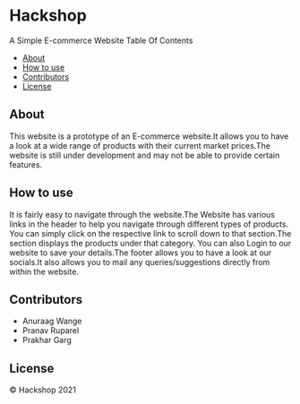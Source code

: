# Hackshop
A Simple E-commerce Website
Table Of Contents

* [About](#about)
* [How to use](#how-to-use)
* [Contributors](#contributors)
* [License](#license)

## About
This website is a prototype of an E-commerce website.It allows you to have a look at a wide range of products with their current market prices.The website is still under 
development and may not be able to provide certain features.

## How to use
It is fairly easy to navigate through the website.The Website has various links in the header to help you navigate through different types of products.
You can simply click on the respective link to scroll down to that section.The section displays the products under that category.
You can also Login to our website to save your details.The footer allows you to have a look at our socials.It also allows you to mail any queries/suggestions directly from 
within the website.

## Contributors
* Anuraag Wange
* Pranav Ruparel
* Prakhar Garg

## License
© Hackshop 2021
